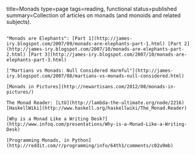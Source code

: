 title=Monads
type=page
tags=reading, functional
status=published
summary=Collection of articles on monads (and monoids and related subjects).
~~~~~~

"Monads are Elephants": [Part 1](http://james-iry.blogspot.com/2007/09/monads-are-elephants-part-1.html) [Part 2](http://james-iry.blogspot.com/2007/10/monads-are-elephants-part-2.html) [Part 3](http://james-iry.blogspot.com/2007/10/monads-are-elephants-part-3.html) 

["Martians vs Monads: Null Considered Harmful"](http://james-iry.blogspot.com/2007/08/martians-vs-monads-null-considered.html)

[Monads in Pictures](http://newartisans.com/2012/08/monads-in-pictures/)

The Monad Reader: [LtU](http://lambda-the-ultimate.org/node/2216) [HaskellWiki](http://www.haskell.org/haskellwiki/The_Monad.Reader)

[Why is a Monad Like a Writing Desk?](http://www.infoq.com/presentations/Why-is-a-Monad-Like-a-Writing-Desk)

[Programming Monads, in Python](http://reddit.com/r/programming/info/64th1/comments/c02u9mb)

